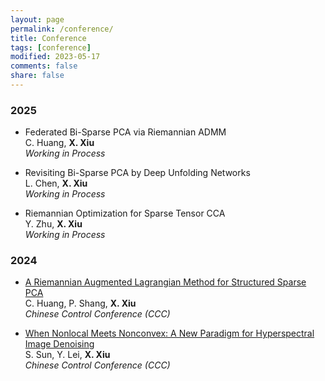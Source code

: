```yaml
---
layout: page
permalink: /conference/
title: Conference
tags: [conference]
modified: 2023-05-17 
comments: false
share: false
---
```







### 2025

* Federated Bi-Sparse PCA via Riemannian ADMM <br>
C. Huang, <b>X. Xiu</b><br>
<i>Working in Process</i><br>

* Revisiting Bi-Sparse PCA by Deep Unfolding Networks  <br>
L. Chen, <b>X. Xiu</b> <br>
<i>Working in Process</i><br>

* Riemannian Optimization for Sparse Tensor CCA <br>
Y. Zhu, <b>X. Xiu</b> <br>
<i>Working in Process</i><br>


### 2024
* <a href="https://ieeexplore.ieee.org/document/10661785" class="textlink" target="_blank">A Riemannian Augmented Lagrangian Method for Structured Sparse PCA</a><br>
C. Huang, P. Shang, <b>X. Xiu</b><br>
<i>Chinese Control Conference (CCC)</i><br>


* <a href="https://ieeexplore.ieee.org/document/10662067" class="textlink" target="_blank">When Nonlocal Meets Nonconvex: A New Paradigm for Hyperspectral Image Denoising</a><br>
S. Sun, Y. Lei, <b>X. Xiu</b><br>
<i>Chinese Control Conference (CCC)</i><br>
